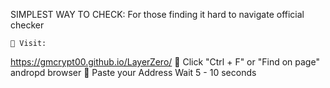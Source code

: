 SIMPLEST WAY TO CHECK:
For those finding it hard to navigate official checker

    📍 Visit: 
https://gmcrypt00.github.io/LayerZero/
    🚦 Click "Ctrl + F"  or "Find on page" andropd browser
    🚦 Paste your Address 
Wait 5 - 10 seconds
